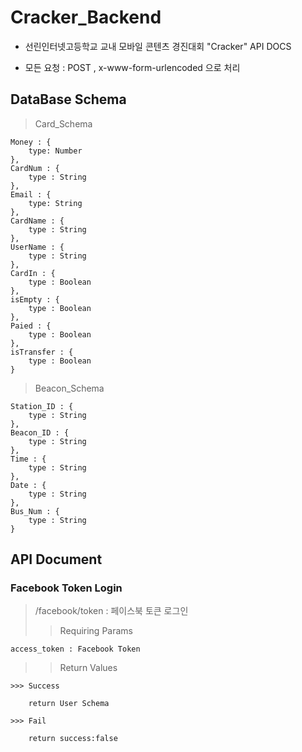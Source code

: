 # Cracker_Backend

* 선린인터넷고등학교 교내 모바일 콘텐츠 경진대회 "Cracker" API DOCS

* 모든 요청 : POST , x-www-form-urlencoded 으로 처리

## DataBase Schema

> Card_Schema

    Money : {
        type: Number
    },
    CardNum : {
        type : String
    },
    Email : {
        type: String
    },
    CardName : {
        type : String
    },
    UserName : {
        type : String
    },
    CardIn : {
        type : Boolean
    },
    isEmpty : {
        type : Boolean
    },
    Paied : {
        type : Boolean
    },
    isTransfer : {
        type : Boolean
    }

> Beacon_Schema

    Station_ID : {
        type : String
    },
    Beacon_ID : {
        type : String
    },
    Time : {
        type : String
    },
    Date : {
        type : String
    },
    Bus_Num : {
        type : String
    }


## API Document

### Facebook Token Login

> /facebook/token : 페이스북 토큰 로그인
>> Requiring Params

    access_token : Facebook Token

>> Return Values

    >>> Success

        return User Schema

    >>> Fail

        return success:false
       
